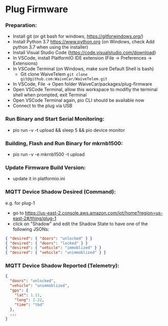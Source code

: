 # Plug Firmware

### Preparation:

- Install git (or git bash for windows, https://gitforwindows.org/)
- Install Python 3.7 https://www.python.org (on Windows, check Add python 3.7 when using the installer)
- Install Visual Studio Code (https://code.visualstudio.com/download)
- In VSCode, install PlatformIO IDE extension (File -> Preferences -> Extensions)
- In VSCode Terminal (on Windows, make sure Default Shell is bash)
  - Git clone WaiveTelem `git clone git@github.com:WaiveCar/WaiveTelem.git`
- In VSCode, File -> Open folder WaiveCar/packages/plug-firmware
- Open VSCode Terminal, allow this workspace to modifiy the terminal shell when prompted, exit Terminal
- Open VSCode Terminal again, pio CLI should be available now
- Connect to the plug via USB

### Run Binary and Start Serial Monitoring:

- pio run -v -t upload && sleep 5 && pio device monitor

### Building, Flash and Run Binary for mkrnb1500:

- pio run -v -e mkrnb1500 -t upload

### Update Firmware Build Version:

- update it in platformio.ini
  
### MQTT Device Shadow Desired (Command):

e.g. for plug-1
- go to https://us-east-2.console.aws.amazon.com/iot/home?region=us-east-2#/thing/plug-1
- click on "Shadow" and edit the Shadow State to have one of the following JSONs:

```json
{ "desired": { "doors": "unlocked" } }
{ "desired": { "doors": "locked" } }
{ "desired": { "vehicle": "immoblized" } }
{ "desired": { "vehicle": "unimmoblized" } }
```

### MQTT Device Shadow Reported (Telemetry):

```json
{
  "doors": "unlocked",
  "vehicle": "unimmoblized",
  "gps": {
    "lat": 1.11,
    "long": 2.22,
    "time": "tbd"
  },
  ...
}
```
